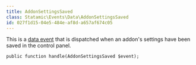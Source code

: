 ```yaml
---
title: AddonSettingsSaved
class: Statamic\Events\Data\AddonSettingsSaved
id: 027f1d15-04e5-484e-af8d-a657af674c05
---
```

This is a [data event](/addons/events#data-events) that is dispatched when an addon's settings have been saved in the control panel.

```
public function handle(AddonSettingsSaved $event);
```
